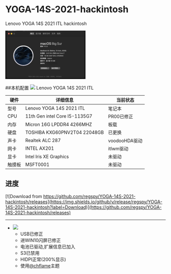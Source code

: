 # **YOGA-14S-2021-hackintosh** 

Lenovo YOGA 14S 2021 ITL hackintosh

<img src="https://raw.githubusercontent.com/regspy/YOGA-14S-2021-hackintosh/main/img/macos.jpg" width="50%">


##本机配置
<img src="https://webdoc.lenovo.com.cn/think/driver/2021-04-08/20210408110585101345585465.png" width="15%">  Lenovo YOGA 14S 2021 ITL

| 硬件   | 详细信息   | 当前状态  |
| --- | --- | --- |
| 型号   | Lenovo YOGA 14S 2021 ITL |  笔记本  |
| CPU   | 11th Gen intel Core I5-1135G7| PR00已修正   |
| 内存   | Micron 16G LPDDR4 4266MHZ  |  板载  |
| 硬盘   | TOSHIBA KXG60PNV2T04 22048GB | 已更换   |
| 声卡   | Realtek ALC 287   |  voodooHDA驱动   |
| 网卡   | INTEL AX201   |   itlwm驱动  |
| 显卡   | Intel Iris XE Graphics   |  未驱动  |
| 触摸板 | MSFT0001  |  未驱动   | |


## 进度

[![Download from https://github.com/regspy/YOGA-14S-2021-hackintosh/releases](https://img.shields.io/github/v/release/regspy/YOGA-14S-2021-hackintosh?label=Download)](https://github.com/regspy/YOGA-14S-2021-hackintosh/releases)

---
- ![](https://img.shields.io/badge/版本-0.10-blue)
    - USB已修正
    - 进WIN10闪屏已修正
    - 电池已驱动,扩展信息已加入
    - S3已禁用
    - HIDPI正常(200%显示)
    - 使用[@chflame](http://bbs.pcbeta.com/viewthread-1881507-1-1.html)主题

